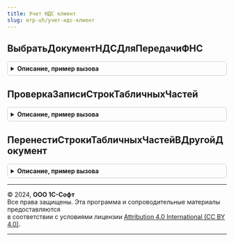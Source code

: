 ```yaml
---
title: Учет НДС клиент
slug: erp-uh/учет-ндс-клиент
---
```



## ВыбратьДокументНДСДляПередачиФНС
<details style="margin: 1em 0; padding: 0.5em; border: 1px solid #ccc; border-radius: 6px;">

<summary style="font-weight: bold; cursor: pointer;">Описание, пример вызова</summary>

```bsl

// Открывает форму списка документов НДС в режиме выбора, в качестве описания оповещения
// при открытии формы используется ОписаниеОповещения, передаваемое в параметрах процедуры.
//
// Параметры:
//	ОписаниеОповещения	- ОписаниеОповещения - Описание оповещения при выборе.
//	ПараметрыОтбора	- Структура - Задает начальные значения отборов. Поля структуры:
//		* Организация - СправочникСсылка.Организации - Организация.
//
Процедура ВыбратьДокументНДСДляПередачиФНС(ОписаниеОповещения, ПараметрыОтбора) Экспорт
```

Пример вызова
```bsl
УчетНДСКлиент.ВыбратьДокументНДСДляПередачиФНС(ОписаниеОповещения, ПараметрыОтбора) 
```
</details>

## ПроверкаЗаписиСтрокТабличныхЧастей
<details style="margin: 1em 0; padding: 0.5em; border: 1px solid #ccc; border-radius: 6px;">

<summary style="font-weight: bold; cursor: pointer;">Описание, пример вызова</summary>

```bsl

// Функция проверяет для переданной формы не превышает ли количество строк в табличной части (табличных частях)
// максимально возможное для записи в базу данных.
// Если лимит возможного количества строк превышен, то пользователю предлагается перенести лишние строки
// в новый документ (новые документы).
//
// Параметры:
//   Форма - ФормаКлиентскогоПриложения - форма документа
//   ПараметрыПереносаСтрокТЧ - Структура - структура входных параметров с ключами:
//     * ТабличныеЧасти          - Соответствие - соотствие между проверяемой табличной частью и подчиненной.
//               * Ключ             - Строка - имя проверяемой табличной части
//               * Значение         - Структура - структура с ключами:
//....................* КоличествоСтрокДляПереноса - Число - обязательный ключ в него записывается вычисляемое в функции
//..........................................................количество строк для переноса проверяемой табличной части.
//                    * ПодчиненныеТабличныеЧасти - Массив - необязательный ключ массив подчинённых табличных частей,
//                                                            строки из которых нужно перенести в новый документ.
//                    * ПодчиненнаяТЧМаксимальноеКоличествоСтрок - Строка - имя подчиненной табличной части с
//                                                                          максимальным количеством строк.
//                    * МаксимальноеКоличествоСтрокВДокументе    - Число - максимальное количество строк основной
//                                                                         табличной части в новом документе.
//     * РеквизитыДокумента      - Строка - список реквизитов для копирования из документа.
//     * РежимЗаписи             - РежимЗаписиДокумента - режим записи документа.
// Возвращаемое значение:
//  - Булево - Истина, если количество строк табличной части документа превышает
//             максимальное количество строк, хранимое платформой в табличной части.
//
//  Если количество строк подчинной табличной части превышает количество строк основной табличной части и максимально
//   возможное количество для записи в базу данных, то в структуру, связанную с основной табличной частью
//   добавляется ключи:
//  * ПодчиненнаяТЧМаксимальноеКоличествоСтрок - Строка - имя подчиненной табличной части с максимальным
//                                                        количеством строк.
//  * МаксимальноеКоличествоСтрокВДокументе    - Число - максимальное количество строк основной табличной
//                                                       части в новом документе.
Функция ПроверкаЗаписиСтрокТабличныхЧастей(Форма, ПараметрыПереносаСтрокТЧ) Экспорт
```

Пример вызова
```bsl
Результат = УчетНДСКлиент.ПроверкаЗаписиСтрокТабличныхЧастей(Форма, ПараметрыПереносаСтрокТЧ) 
```
</details>

## ПеренестиСтрокиТабличныхЧастейВДругойДокумент
<details style="margin: 1em 0; padding: 0.5em; border: 1px solid #ccc; border-radius: 6px;">

<summary style="font-weight: bold; cursor: pointer;">Описание, пример вызова</summary>

```bsl

// Процедура оповещает об успехе, либо неудачи переноса в новый документ (новые документы)
// строк, которые превыщают лимит количества записи строк табличной части (табличных частей) в базу данных.
// Внутри себя вызывает функцию разбиения табличной части (табличных частей) на несколько документов.
//
// Параметры:
//   ПараметрыПереносаСтрокТЧ - Структура - структура входных параметров с ключами:
//     * ТабличныеЧасти          - Соответвие - соотствие между проверяемой табличной частью и подчиненной.
//               * Ключ             - Строка - имя проверяемой табличной части
//               * Значение         - Структура - структура с ключами:
//....................* КоличествоСтрокДляПереноса - Число - обязательный ключ в него записывается вычисляемое в функции
//..........................................................количество строк для переноса проверяемой табличной части.
//                    * ПодчиненныеТабличныеЧасти - Массив - необязательный ключ является массивом подчинённых
//                                                           табличных частей для переноса строк в новый документ.
//     * РеквизитыДокумента          - Строка - список реквизитов для копирования из документа.
//     * РежимЗаписи                 - РежимЗаписиДокумента - режим записи документа.
//     * МаксимальноеКоличествоСтрок - Число - максимальное количество строк, хранимое платформой в табличной части.
//     * Объект                      - ДанныеФормыСтруктура - объект клиентской формы документа, для которого нужно
//                                                            перености строки табличных частей в новый документ.
//
Процедура ПеренестиСтрокиТабличныхЧастейВДругойДокумент(ПараметрыПереносаСтрокТЧ) Экспорт
```

Пример вызова
```bsl
УчетНДСКлиент.ПеренестиСтрокиТабличныхЧастейВДругойДокумент(ПараметрыПереносаСтрокТЧ) 
```
</details>

---

© 2024, **ООО 1С-Софт**  
Все права защищены. Эта программа и сопроводительные материалы предоставляются  
в соответствии с условиями лицензии [Attribution 4.0 International (CC BY 4.0)](https://creativecommons.org/licenses/by/4.0/legalcode).

---
